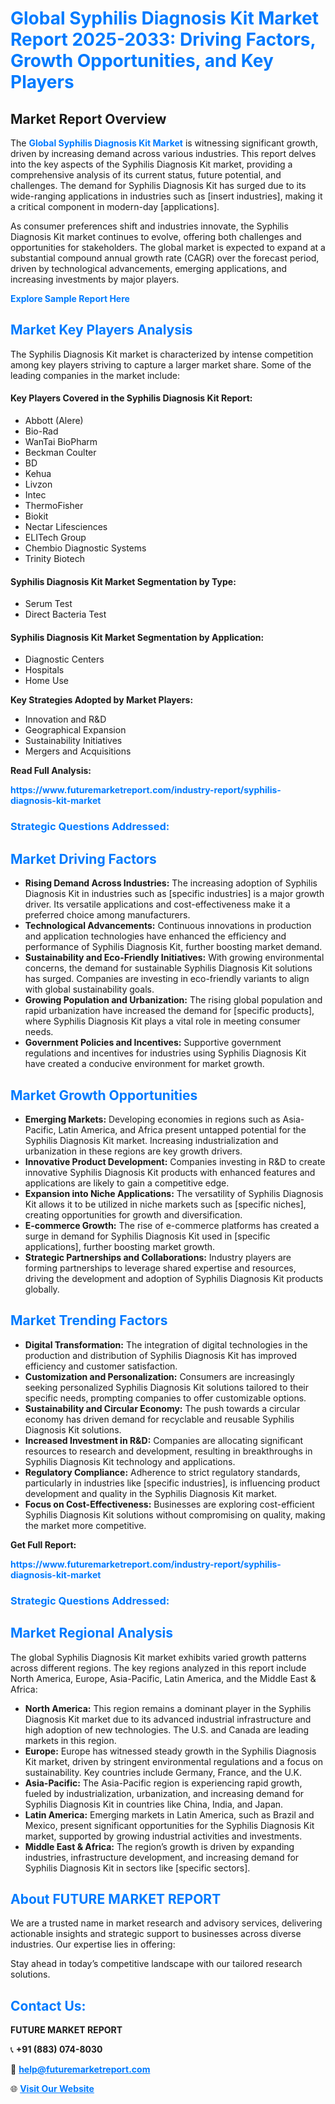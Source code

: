 <h1 style="color: #007BFF;">Global Syphilis Diagnosis Kit Market Report 2025-2033: Driving Factors, Growth Opportunities, and Key Players</h1>

<section id="overview">
<h2>Market Report Overview</h2>
<p>The <a href="https://www.futuremarketreport.com/industry-report/syphilis-diagnosis-kit-market" style="color: #007BFF; text-decoration: none;"><strong>Global Syphilis Diagnosis Kit Market</strong></a> is witnessing significant growth, driven by increasing demand across various industries. This report delves into the key aspects of the Syphilis Diagnosis Kit market, providing a comprehensive analysis of its current status, future potential, and challenges. The demand for Syphilis Diagnosis Kit has surged due to its wide-ranging applications in industries such as [insert industries], making it a critical component in modern-day [applications].</p>
<p>As consumer preferences shift and industries innovate, the Syphilis Diagnosis Kit market continues to evolve, offering both challenges and opportunities for stakeholders. The global market is expected to expand at a substantial compound annual growth rate (CAGR) over the forecast period, driven by technological advancements, emerging applications, and increasing investments by major players.</p>
</section>

<section id="overview">
<p><a href="https://www.futuremarketreport.com/request-sample/reportId=41368" style="color: #007BFF; text-decoration: none;"><strong>Explore Sample Report Here</strong></a></p>
</section>

<section id="key-players">
<h2 style="color: #007BFF;">Market Key Players Analysis</h2>
<p>The Syphilis Diagnosis Kit market is characterized by intense competition among key players striving to capture a larger market share. Some of the leading companies in the market include:</p>
<h4>Key Players Covered in the Syphilis Diagnosis Kit Report:</h4>
<ul><li>Abbott (Alere)</li><li>Bio-Rad</li><li>WanTai BioPharm</li><li>Beckman Coulter</li><li>BD</li><li>Kehua</li><li>Livzon</li><li>Intec</li><li>ThermoFisher</li><li>Biokit</li><li>Nectar Lifesciences</li><li>ELITech Group</li><li>Chembio Diagnostic Systems</li><li>Trinity Biotech</li></ul>
<h4>Syphilis Diagnosis Kit Market Segmentation by Type:</h4>
<ul><li>Serum Test</li><li>Direct Bacteria Test</li></ul>

<h4>Syphilis Diagnosis Kit Market Segmentation by Application:</h4>
<ul><li>Diagnostic Centers</li><li>Hospitals</li><li>Home Use</li></ul>
<p><strong>Key Strategies Adopted by Market Players:</strong></p>
<ul>
<li>Innovation and R&D</li>
<li>Geographical Expansion</li>
<li>Sustainability Initiatives</li>
<li>Mergers and Acquisitions</li>
</ul>
</section>

<section>
<p><strong>Read Full Analysis: </strong></p><a href="https://www.futuremarketreport.com/industry-report/syphilis-diagnosis-kit-market" style="color: #007BFF; text-decoration: none;"><strong>https://www.futuremarketreport.com/industry-report/syphilis-diagnosis-kit-market</strong></a>
<h3 style="color: #007BFF;">Strategic Questions Addressed:</h3>
</section>

<section id="driving-factors">
<h2 style="color: #007BFF;">Market Driving Factors</h2>
<ul>
<li><strong>Rising Demand Across Industries:</strong> The increasing adoption of Syphilis Diagnosis Kit in industries such as [specific industries] is a major growth driver. Its versatile applications and cost-effectiveness make it a preferred choice among manufacturers.</li>
<li><strong>Technological Advancements:</strong> Continuous innovations in production and application technologies have enhanced the efficiency and performance of Syphilis Diagnosis Kit, further boosting market demand.</li>
<li><strong>Sustainability and Eco-Friendly Initiatives:</strong> With growing environmental concerns, the demand for sustainable Syphilis Diagnosis Kit solutions has surged. Companies are investing in eco-friendly variants to align with global sustainability goals.</li>
<li><strong>Growing Population and Urbanization:</strong> The rising global population and rapid urbanization have increased the demand for [specific products], where Syphilis Diagnosis Kit plays a vital role in meeting consumer needs.</li>
<li><strong>Government Policies and Incentives:</strong> Supportive government regulations and incentives for industries using Syphilis Diagnosis Kit have created a conducive environment for market growth.</li>
</ul>
</section>

<section id="growth-opportunities">
<h2 style="color: #007BFF;">Market Growth Opportunities</h2>
<ul>
<li><strong>Emerging Markets:</strong> Developing economies in regions such as Asia-Pacific, Latin America, and Africa present untapped potential for the Syphilis Diagnosis Kit market. Increasing industrialization and urbanization in these regions are key growth drivers.</li>
<li><strong>Innovative Product Development:</strong> Companies investing in R&D to create innovative Syphilis Diagnosis Kit products with enhanced features and applications are likely to gain a competitive edge.</li>
<li><strong>Expansion into Niche Applications:</strong> The versatility of Syphilis Diagnosis Kit allows it to be utilized in niche markets such as [specific niches], creating opportunities for growth and diversification.</li>
<li><strong>E-commerce Growth:</strong> The rise of e-commerce platforms has created a surge in demand for Syphilis Diagnosis Kit used in [specific applications], further boosting market growth.</li>
<li><strong>Strategic Partnerships and Collaborations:</strong> Industry players are forming partnerships to leverage shared expertise and resources, driving the development and adoption of Syphilis Diagnosis Kit products globally.</li>
</ul>
</section>

<section id="trending-factors">
<h2 style="color: #007BFF;">Market Trending Factors</h2>
<ul>
<li><strong>Digital Transformation:</strong> The integration of digital technologies in the production and distribution of Syphilis Diagnosis Kit has improved efficiency and customer satisfaction.</li>
<li><strong>Customization and Personalization:</strong> Consumers are increasingly seeking personalized Syphilis Diagnosis Kit solutions tailored to their specific needs, prompting companies to offer customizable options.</li>
<li><strong>Sustainability and Circular Economy:</strong> The push towards a circular economy has driven demand for recyclable and reusable Syphilis Diagnosis Kit solutions.</li>
<li><strong>Increased Investment in R&D:</strong> Companies are allocating significant resources to research and development, resulting in breakthroughs in Syphilis Diagnosis Kit technology and applications.</li>
<li><strong>Regulatory Compliance:</strong> Adherence to strict regulatory standards, particularly in industries like [specific industries], is influencing product development and quality in the Syphilis Diagnosis Kit market.</li>
<li><strong>Focus on Cost-Effectiveness:</strong> Businesses are exploring cost-efficient Syphilis Diagnosis Kit solutions without compromising on quality, making the market more competitive.</li>
</ul>
</section>

<section>
<p><strong>Get Full Report: </strong></p><a href="https://www.futuremarketreport.com/industry-report/syphilis-diagnosis-kit-market" style="color: #007BFF; text-decoration: none;"><strong>https://www.futuremarketreport.com/industry-report/syphilis-diagnosis-kit-market</strong></a>
<h3 style="color: #007BFF;">Strategic Questions Addressed:</h3>
</section>


<section id="regional-analysis">
<h2 style="color: #007BFF;">Market Regional Analysis</h2>
<p>The global Syphilis Diagnosis Kit market exhibits varied growth patterns across different regions. The key regions analyzed in this report include North America, Europe, Asia-Pacific, Latin America, and the Middle East & Africa:</p>
<ul>
<li><strong>North America:</strong> This region remains a dominant player in the Syphilis Diagnosis Kit market due to its advanced industrial infrastructure and high adoption of new technologies. The U.S. and Canada are leading markets in this region.</li>
<li><strong>Europe:</strong> Europe has witnessed steady growth in the Syphilis Diagnosis Kit market, driven by stringent environmental regulations and a focus on sustainability. Key countries include Germany, France, and the U.K.</li>
<li><strong>Asia-Pacific:</strong> The Asia-Pacific region is experiencing rapid growth, fueled by industrialization, urbanization, and increasing demand for Syphilis Diagnosis Kit in countries like China, India, and Japan.</li>
<li><strong>Latin America:</strong> Emerging markets in Latin America, such as Brazil and Mexico, present significant opportunities for the Syphilis Diagnosis Kit market, supported by growing industrial activities and investments.</li>
<li><strong>Middle East & Africa:</strong> The region’s growth is driven by expanding industries, infrastructure development, and increasing demand for Syphilis Diagnosis Kit in sectors like [specific sectors].</li>
</ul>
</section>

<footer>
<h2 style="color: #007BFF;">About FUTURE MARKET REPORT</h2>
<p>We are a trusted name in market research and advisory services, delivering actionable insights and strategic support to businesses across diverse industries. Our expertise lies in offering:</p>

<p>Stay ahead in today’s competitive landscape with our tailored research solutions.</p>

<h2 style="color: #007BFF;">Contact Us:</h2>
<p><strong>FUTURE MARKET REPORT</strong></p>
<p>📞 <strong>+91 (883) 074-8030</strong></p>
<p>📧 <strong><a href="mailto:help@futuremarketreport.com" style="color: #007BFF;">help@futuremarketreport.com</a></strong></p>
<p>🌐 <strong><a href="https://www.futuremarketreport.com/" style="color: #007BFF;">Visit Our Website</a></strong></p>
</footer>
